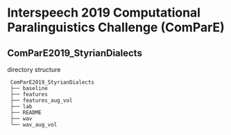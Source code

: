 # Interspeech 2019 Computational Paralinguistics Challenge (ComParE)

## ComParE2019_StyrianDialects
directory structure
```
 ComParE2019_StyrianDialects
 ├── baseline
 ├── features
 ├── features_aug_vol
 ├── lab
 ├── README
 ├── wav
 └── wav_aug_vol
```
